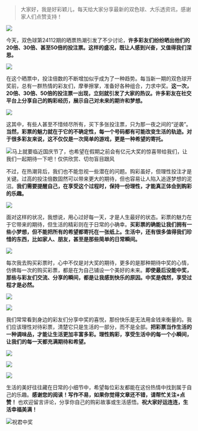 > 大家好，我是好彩颖儿，每天给大家分享最新的双色球、大乐透资讯，感谢家人们点赞支持！

![](https://cdn.jsdelivr.net/gh/wangwenjie1314/PicCDN/2024-7-11/1720660897499-image.png)

今天，双色球第24112期的晒票热潮引发了不少讨论，**许多彩友们纷纷晒出他们的20倍、30倍、甚至50倍的投注票。这样的盛况，既让人感到兴奋，又值得我们深思。**


![](https://cdn.jsdelivr.net/gh/wangwenjie1314/PicCDN/2024-9-26/1727323445026-image.png)


在这个晒票中，投注倍数的不断增加似乎成为了一种趋势。每当新一期的双色球开奖前，总有一群热情的彩友们，摩拳擦掌，准备好各种组合，力求中奖。**这一次，20倍、30倍、50倍的投注票一出现，立刻就引发了大家的热议。许多彩友在社交平台上分享自己的购彩经历，展示自己对未来的期许和梦想。**


![](https://cdn.jsdelivr.net/gh/wangwenjie1314/PicCDN/2024-9-26/1727323454597-image.png)


这其中，有些人甚至不惜倾尽所有，买下多张投注票，只为那一夜之间的“逆袭”。**当然，彩票的魅力就在于它的不确定性，每一个号码都有可能改变生活的轨迹。对于很多彩友来说，这不仅仅是一次简单的游戏，更是一种希望的寄托。**


![马上就要临近国庆节了，也希望在假期之前会有亿元大奖的惊喜带给我们，让我们一起期待一下吧！仅供欣赏、切勿盲目跟风](https://cdn.jsdelivr.net/gh/wangwenjie1314/PicCDN/2024-9-26/1727323474964-image.png)


不过，在热潮背后，我们也不能忽视一些潜在的问题。购彩虽好，但理性投注才是关键。过高的投注倍数固然可以带来更大的期待，但也容易让人陷入追逐梦想的泥沼。**我们需要提醒自己，在享受这个过程时，保持一份理性，才能真正体会到购彩的乐趣。**


![](https://cdn.jsdelivr.net/gh/wangwenjie1314/PicCDN/2024-9-26/1727323507681-image.png)


面对这样的状况，我想说，用心过好每一天，才是人生最好的状态。彩票的魅力在于它带来的期待，但生活的精彩则在于日常的小确幸。**买彩票的确能让我们拥有一些小梦想，但不能把所有的希望都寄托在一张纸上。生活中，还有很多值得我们珍惜的东西，比如家人、朋友，甚至是那些简单的日常瞬间。**


![](https://cdn.jsdelivr.net/gh/wangwenjie1314/PicCDN/2024-9-26/1727323515085-image.png)


每次我去购买彩票时，心中不仅是对大奖的期待，更多的是那种期待中奖的心情，仿佛每一次的购买彩票，都是在为自己铺设一个美好的未来。**即使最后没能中奖，那些与彩友们交流、分享的瞬间，都是让我感到快乐的原因。中奖是偶然，享受过程才是必然。**

![](https://cdn.jsdelivr.net/gh/wangwenjie1314/PicCDN/2024-9-26/1727313042286-image.png)

![](https://cdn.jsdelivr.net/gh/wangwenjie1314/PicCDN/2024-9-26/1727323534477-image.png)


我们常常看到身边的彩友们分享中奖的喜悦，那份快乐是无法用金钱来衡量的。我们应该理性对待彩票，清楚它只是生活的一部分，而不是全部。**把彩票当作生活的一种调味品，才能让生活更加丰富多彩。理性购彩，享受生活中的每一个小瞬间，让我们的每一天都充满期待和希望。**



![](https://cdn.jsdelivr.net/gh/wangwenjie1314/PicCDN/2024-9-26/1727323548654-image.png)

![](https://cdn.jsdelivr.net/gh/wangwenjie1314/PicCDN/2024-9-26/1727312977992-image.png)

![](https://cdn.jsdelivr.net/gh/wangwenjie1314/PicCDN/2024-9-26/1727313125727-image.png)

生活的美好往往藏在日常的小细节中，希望每位彩友都能在这份热情中找到属于自己的乐趣。**感谢您的阅读！写作不易，如果你觉得文章还不错，请帮忙关注+点赞！** 也欢迎留言评论，分享你自己的购彩故事或生活感悟。**祝大家好运连连，生活幸福美满！**

![祝君中奖](https://cdn.jsdelivr.net/gh/wangwenjie1314/PicCDN/2024-8-17/1723874115430-image.png)